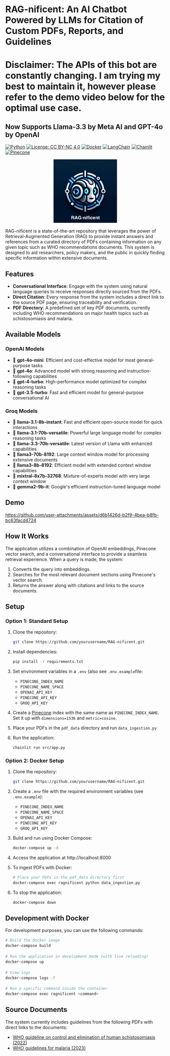# RAG-nificent: An AI Chatbot Powered by LLMs for Citation of Custom PDFs, Reports, and Guidelines
# Disclaimer: The APIs of this bot are constantly changing. I am trying my best to maintain it, however please refer to the demo video below for the optimal use case.
## Now Supports Llama-3.3 by Meta AI and GPT-4o by OpenAI

[![Python](https://img.shields.io/badge/Python-3.10-blue.svg)](https://www.python.org/)
[![License: CC BY-NC 4.0](https://img.shields.io/badge/License-CC%20BY--NC%204.0-lightgrey.svg)](https://creativecommons.org/licenses/by-nc/4.0/)
[![Docker](https://img.shields.io/badge/Docker-Ready-blue.svg)](https://www.docker.com/)
[![LangChain](https://img.shields.io/badge/LangChain-Powered-green.svg)](https://langchain.com/)
[![Chainlit](https://img.shields.io/badge/Chainlit-UI-purple.svg)](https://chainlit.io/)
[![Pinecone](https://img.shields.io/badge/Pinecone-Vector_DB-orange.svg)](https://www.pinecone.io/)

<p align="center">
  <img src="https://github.com/MaxMLang/RAG-nificent/raw/master/assets/logo.png" alt="RAG-nificent Logo" width="200" height="200">
</p>
RAG-nificent is a state-of-the-art repository that leverages the power of Retrieval-Augmented Generation (RAG) to provide instant answers and references from a curated directory of PDFs containing information on any given topic such as WHO recommendations documents. This system is designed to aid researchers, policy makers, and the public in quickly finding specific information within extensive documents.

## Features

- **Conversational Interface**: Engage with the system using natural language queries to receive responses directly sourced from the PDFs.
- **Direct Citation**: Every response from the system includes a direct link to the source PDF page, ensuring traceability and verification.
- **PDF Directory**: A predefined set of key PDF documents, currently including WHO recommendations on major health topics such as schistosomiasis and malaria.

## Available Models

### OpenAI Models
- 📘 **gpt-4o-mini**: Efficient and cost-effective model for most general-purpose tasks
- 📘 **gpt-4o**: Advanced model with strong reasoning and instruction-following capabilities
- 📘 **gpt-4-turbo**: High-performance model optimized for complex reasoning tasks
- 📘 **gpt-3.5-turbo**: Fast and efficient model for general-purpose conversational AI

### Groq Models
- 🦙 **llama-3.1-8b-instant**: Fast and efficient open-source model for quick interactions
- 🦙 **llama-3.1-70b-versatile**: Powerful large language model for complex reasoning tasks
- 🦙 **llama-3.3-70b-versatile**: Latest version of Llama with enhanced capabilities
- 🦙 **llama3-70b-8192**: Large context window model for processing extensive documents
- 🦙 **llama3-8b-8192**: Efficient model with extended context window capabilities
- 🌟 **mixtral-8x7b-32768**: Mixture-of-experts model with very large context window
- 💎 **gemma2-9b-it**: Google's efficient instruction-tuned language model

## Demo

https://github.com/user-attachments/assets/d6b1426d-b2f9-4bea-b8fb-bc63facd4724



## How It Works

The application utilizes a combination of OpenAI embeddings, Pinecone vector search, and a conversational interface to provide a seamless retrieval experience. When a query is made, the system:

1. Converts the query into embeddings.
2. Searches for the most relevant document sections using Pinecone's vector search.
3. Returns the answer along with citations and links to the source documents.

## Setup

### Option 1: Standard Setup

1. Clone the repository:
   ```bash
   git clone https://github.com/yourusername/RAG-nificent.git
   ```
2. Install dependencies:
   ```bash
   pip install -r requirements.txt
   ```
3. Set environment variables in a `.env` (also see `.env.example`file:
   - `PINECONE_INDEX_NAME`
   - `PINECONE_NAME_SPACE`
   - `OPENAI_API_KEY`
   - `PINECONE_API_KEY`
   - `GROQ_API_KEY`

4. Create a [Pinecone](pinecone.io) index with the same name as  `PINECONE_INDEX_NAME`. Set it up with `dimensions=1536` and `metric=cosine`.
5. Place your PDFs in the `pdf_data` directory and run `data_ingestion.py`
6. Run the application:
   ```bash
   chainlit run src/app.py
   ```

### Option 2: Docker Setup

1. Clone the repository:
   ```bash
   git clone https://github.com/yourusername/RAG-nificent.git
   ```

2. Create a `.env` file with the required environment variables (see `.env.example`):
   - `PINECONE_INDEX_NAME`
   - `PINECONE_NAME_SPACE`
   - `OPENAI_API_KEY`
   - `PINECONE_API_KEY`
   - `GROQ_API_KEY`

3. Build and run using Docker Compose:
   ```bash
   docker-compose up -d
   ```

4. Access the application at http://localhost:8000

5. To ingest PDFs with Docker:
   ```bash
   # Place your PDFs in the pdf_data directory first
   docker-compose exec ragnificent python data_ingestion.py
   ```

6. To stop the application:
   ```bash
   docker-compose down
   ```

## Development with Docker

For development purposes, you can use the following commands:

```bash
# Build the Docker image
docker-compose build

# Run the application in development mode (with live reloading)
docker-compose up

# View logs
docker-compose logs -f

# Run a specific command inside the container
docker-compose exec ragnificent <command>
```

## Source Documents

The system currently includes guidelines from the following PDFs with direct links to the documents:

- [WHO guideline on control and elimination of human schistosomiasis (2022)](https://iris.who.int/bitstream/handle/10665/351856/9789240041608-eng.pdf)
- [WHO guidelines for malaria (2023)](https://iris.who.int/bitstream/handle/10665/373339/WHO-UCN-GMP-2023.01-Rev.1-eng.pdf)
